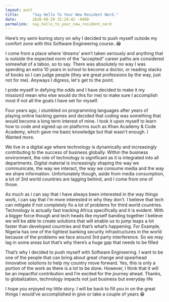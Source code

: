 ```yaml
---
layout: post
title:      "Say Hello To Your New Resident Nerd."
date:       2020-08-29 15:24:42 -0400
permalink:  say_hello_to_your_new_resident_nerd
---
```



Here’s my semi-boring story on why I decided to push myself outside my comfort zone with this Software Engineering course..😂

I come from a place where ‘dreams’ aren’t taken seriously and anything that is outside the expected norm of the “accepted” career paths are considered somewhat of a taboo, so to say. There was absolutely no way I was spending an extra 10 years in school to become a doctor, or reading stacks of books so I can judge people (they are great professions by the way, just not for me). Anyways I digress, let's get to the point.

I pride myself in defying the odds and I have decided to make it my mission(I mean who else would do this for me) to make sure I accomplish most if not all the goals I have set for myself. 

Four years ago, i stumbled on programming languages after years of playing online hacking games and decided that coding was something that would become a long term interest of mine. I took it upon myself to learn how to code and signed up on platforms such as Khan Academy & Code Academy, which gave me basic knowledge but that wasn't enough. I Wanted more.

We live in a digital age where technology is dynamically and increasingly contributing to the success of business globally. Within the business environment, the role of technology is significant as it is integrated into all departments. Digital material is increasingly shaping the way we communicate, the way we interact, the way we consume media and the way we share information. Unfortunately though, aside from media consumption, a lot of 3rd world countries are lagging behind, and I come from one of those. 

As much as i can say that i have always been interested in the way things work, i can say that i'm more interested in why they don't. I believe that tech can mitigate if not completely fix a lot of problems for third world countries. Technology is actually fast tracking Africa specifically and it is evident. With a bigger force though and tech heads like myself banding together I believe we will be able to create solutions that will enable us to jump leaps a lot faster than developed countries and that’s what’s happening. For Example, Nigeria has one of the tightest banking security infrastructures in the world because of the problems we face around 3rd party interference. So we may lag in some areas but that’s why there’s a huge gap that needs to be filled

That’s why I decided to push myself with Software Engineering. I want to be one of the people that can bring about great change and spearhead innovative solutions to help my country move forward. Yes, this is only a portion of the work as there is a lot to be done. However, I think that it will be an impactful contribution and I’m excited for the journey ahead. Thanks, to globalization, technology impacts not just business but everyday life

I hope you enjoyed my little story. I will be back to fill you in on the great things I would’ve accomplished in give or take a couple of years 😁

